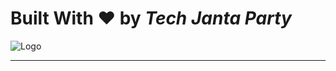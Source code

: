 # Built With :heart: by _Tech Janta Party_

![Logo](https://res.cloudinary.com/dmbxx03vp/image/upload/v1729410995/TJP_jlzpst.png)
<hr/>
